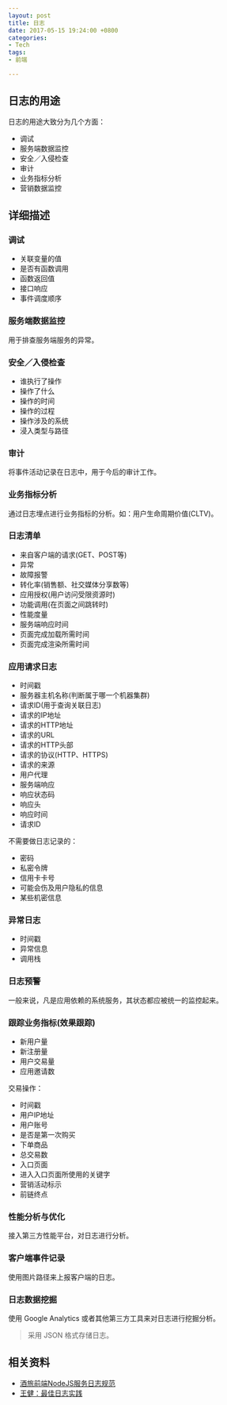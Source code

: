 ```yaml
---
layout: post
title: 日志
date: 2017-05-15 19:24:00 +0800
categories:
- Tech
tags:
- 前端

---
```


## 日志的用途

日志的用途大致分为几个方面：

- 调试
- 服务端数据监控
- 安全／入侵检查
- 审计
- 业务指标分析
- 营销数据监控

## 详细描述

### 调试

- 关联变量的值
- 是否有函数调用
- 函数返回值
- 接口响应
- 事件调度顺序


### 服务端数据监控

用于排查服务端服务的异常。

### 安全／入侵检查

- 谁执行了操作
- 操作了什么
- 操作的时间
- 操作的过程
- 操作涉及的系统
- 浸入类型与路径

### 审计

将事件活动记录在日志中，用于今后的审计工作。

### 业务指标分析

通过日志埋点进行业务指标的分析。如：用户生命周期价值(CLTV)。

### 日志清单

- 来自客户端的请求(GET、POST等)
- 异常
- 故障报警
- 转化率(销售额、社交媒体分享数等)
- 应用授权(用户访问受限资源时)
- 功能调用(在页面之间跳转时)
- 性能度量
- 服务端响应时间
- 页面完成加载所需时间
- 页面完成渲染所需时间

### 应用请求日志

- 时间戳
- 服务器主机名称(判断属于哪一个机器集群)
- 请求ID(用于查询关联日志)
- 请求的IP地址
- 请求的HTTP地址
- 请求的URL
- 请求的HTTP头部
- 请求的协议(HTTP、HTTPS)
- 请求的来源
- 用户代理
- 服务端响应
- 响应状态码
- 响应头
- 响应时间
- 请求ID

不需要做日志记录的：

- 密码
- 私密令牌
- 信用卡卡号
- 可能会伤及用户隐私的信息
- 某些机密信息

### 异常日志

- 时间戳
- 异常信息
- 调用栈

### 日志预警

一般来说，凡是应用依赖的系统服务，其状态都应被统一的监控起来。

### 跟踪业务指标(效果跟踪)

- 新用户量
- 新注册量
- 用户交易量
- 应用邀请数

交易操作：

- 时间戳
- 用户IP地址
- 用户账号
- 是否是第一次购买
- 下单商品
- 总交易数
- 入口页面
- 进入入口页面所使用的关键字
- 营销活动标示
- 前链终点

### 性能分析与优化

接入第三方性能平台，对日志进行分析。

### 客户端事件记录

使用图片路径来上报客户端的日志。

### 日志数据挖掘

使用 Google Analytics 或者其他第三方工具来对日志进行挖掘分析。


> 采用 JSON 格式存储日志。

## 相关资料

- [酒旅前端NodeJS服务日志规范](https://github.com/mt-hfe/article/issues/1)
- [王健：最佳日志实践](http://blog.jobbole.com/56574/)

